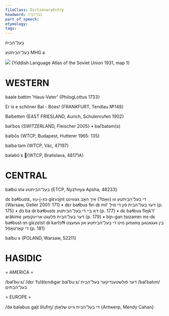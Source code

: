 ```yaml
---
fileClass: DictionaryEntry
headword: בעל־הבית
part_of_speech: 
etymology: 
tags: 
---
```

בעל־הבית

בעל־הביתטע
MHG a

![](https://ia601509.us.archive.org/29/items/shprakhatlas/ShprakhatlasKarte1-Optimized.jpg)
{Yiddish Language Atlas of the Soviet Union 1931, map 1}

WESTERN
========

baale battim 'Haus-Vater' {PhilogLottus 1733}

Er is e schöner Bal - Bóes!
{FRANKFURT, Tendlau №148}

Balbetten {EAST FRIESLAND, Aurich, Schulenrufen 1902}

balˈbos {SWITZERLAND, Fleischer 2005}
	•	balˈbatəm(s)

balbōs {WTCP, Budapest, Hutterer 1965: 135}

balbaˑtəm {WTCP, Vác, 47197}

baləbóˑs {WTCP, Bratislava, 48171A} 

CENTRAL
========

baɫbúːstə בעל־הביתטע {ETCP, Nyzhnya Apsha, 48233}

dɛ baɬbustɛ, vu-j-xɔ giɛvɔjnt די בעל־הביתטע וווּ {וואָס?} איך האָב געוווינט {Warsaw, Geller 2001: 171}
	•	dɛr baɬbus fᵻn dᵻ mil' דער בעל־הבית פֿון די מיל {p. 175}
	•	dɔ ba dᵻ baɬbustɛ דאָ בײַ די בעל־הביתטע {p. 177}
	•	dɛ baɬbus flejk't' arãkimɛ דער בעל־הבית פֿלעגט אַרײַנקומען {p. 179}
	•	biɲ-gan tsᵻzamᵻn mᵻ-dɛ baɬbust-ᵻn giɛzɛtst dᵻ kartɔfɬ בין געגאַנגען צוזאַמען מיט די בעל־הביתטע און געזעצט די קאַרטאָפֿל {p. 181}

balbuˑs {POLAND, Warsaw, 52211}

HASIDIC
=======
= AMERICA = 

/balˈbuːs/
/dɛr ˈfulštɛndɩgər balˈbuːs/ דער פֿולשטענדיקער בעל־הבית
/balˈbatɩm/ בעל־הבתּים

= EUROPE = 

/də baləbus gajt šlufɱ̩/ די בעל־הבית גייט שלאָפֿן {Antwerp, Mendy Cahan}
